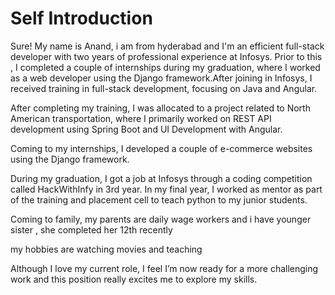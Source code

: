 <h1>Self Introduction</h1>
<p>Sure! My name is Anand, i am from hyderabad and I'm an efficient full-stack developer with two years of professional experience at Infosys. Prior to this , I completed a couple of internships during my graduation, where I worked as a web developer using the Django framework.After joining in Infosys, I received training in full-stack development, focusing on Java and Angular.</p>
<p>After completing my training, I was allocated to a project related to North American transportation, where I primarily worked on REST API development using Spring Boot and UI Development with Angular.</p>
<p>Coming to my internships, I developed a couple of e-commerce websites using the Django framework.</p>
<p>During my graduation, I got a job at Infosys through a coding competition called HackWithInfy in 3rd year. In my final year, I worked as mentor as part of the training and placement cell to teach python to my junior students.</p>
<p>Coming to family, my parents are daily wage workers and i have younger sister , she completed her 12th recently</p>
<p>my hobbies are watching movies and teaching</p>
<p>Although I love my current role, I feel I’m now ready for a more challenging work and this position really excites me to explore my skills.</p>
